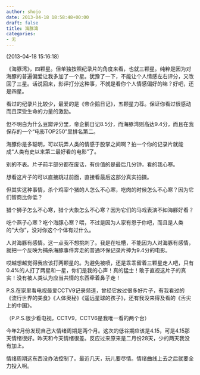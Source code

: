 ```yaml
---
author: shojo
date: 2013-04-18 18:58:48+00:00
draft: false
title: 海豚湾
categories:
- 无
---
```


(2013-04-18 15:16:18)







《海豚湾》，四颗星。但单独按照纪录片的角度来看，也就三颗星。纯粹是因为对海豚的普遍偏爱让我多加了一个星。犹豫了一下，不能让个人情感左右评分，又改回了三星。话说回来，影评打分这种事，不就是看你个人情感偏好的嘛？好吧，还是四星。





看过的纪录片比较少，最爱的是《帝企鹅日记》，五颗星力荐。保证你看过很感动而且深受生命的力量的激励。





但不明白为什么豆瓣评分里，帝企鹅日记8.5分，而海豚湾则高达9.4分，而且在我保存的一个“电影TOP250”里排名第二。





海豚你是多聪明，可以玩弄人类的情感于股掌之间啊？拍一个你的记录片就能成“人类有史以来第二最好看的电影”了。





别的不表。片子前半部分都在废话，有价值的是最后几分钟，看的我心寒。





想看这片子的可以直接跳过前面，直接看最后这部分真实拍摄。









但其实这种事情，杀个鸡宰个猪的人怎么不心寒，吃肉的时候怎么不心寒？因为它们智商比你低？





猎个狮子怎么不心寒，猎个大象怎么不心寒？因为它们的马戏表演不如海豚好看？





吃个燕子心寒？吃个海豚心寒？喂，不过是因为人家有恩于你吧，而且是人类的“大你”，没对你这个个体有过什么。





人对海豚有感情。这一点我不想挑刺了。我是在吐槽，不能因为人对海豚有感情，就把一个反映为捕杀海豚事件奔走的普通环保记录片捧为9.4分的电影。





哎越想越觉得我应该打两颗星的。为避免被喷，还是乖乖留着三颗星走人吧，只有0.4%的人打了两星和一星，你们是我的心声！真的猛士！敢于直视这片子的真实！没有被人类认为应当共情的东西牵着鼻子走！









P.S.在家里看电视最爱CCTV9记录频道，曾经它放过很多好片子，有我看过的《流行世界的美食》《人体奥秘》《遥远星球的孩子》，还有我没来得及看的《舌尖上的中国》。





（P.P.S.很少看电视，CCTV9，CCTV6是我唯一看的两个台）













今年2月份发现自己大情绪周期是两个月。这次的低谷期应该是4.15，可是4.15那天情绪很好。昨天和今天情绪很差。反应过来原来是二月份28天，少的两天我没有加上。





情绪周期这东西没办法控制了。最近几天，玩儿要尽情。情绪曲线上去之后就要全力投入啊。
